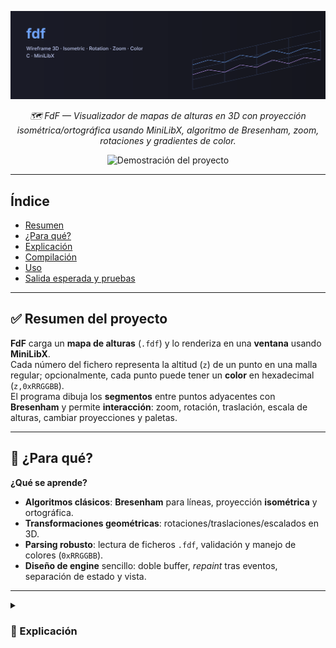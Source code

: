 <!-- ===================== BANNER ===================== -->
<p align="center">
  <img src="https://raw.githubusercontent.com/NanoHtz/Assets/main/fdf/banner.svg" alt="Philosophers banner">
</p>

<p align="center"><i>🗺️ FdF — Visualizador de mapas de alturas en 3D con proyección isométrica/ortográfica usando MiniLibX, algoritmo de Bresenham, zoom, rotaciones y gradientes de color.</i></p>

<p align="center">
  <img src="./Assets/fdf/fdf.gif" alt="Demostración del proyecto" width="800">
</p>

---

## Índice
- [Resumen](#resumen)
- [¿Para qué?](#para-que)
- [Explicación](#explicacion)
- [Compilación](#compilacion)
- [Uso](#uso)
- [Salida esperada y pruebas](#salida)

---
<a id="resumen"></a>
## ✅ Resumen del proyecto<br>

**FdF** carga un **mapa de alturas** (`.fdf`) y lo renderiza en una **ventana** usando **MiniLibX**.  
Cada número del fichero representa la altitud (`z`) de un punto en una malla regular; opcionalmente, cada punto puede tener un **color** en hexadecimal (`z,0xRRGGBB`).  
El programa dibuja los **segmentos** entre puntos adyacentes con **Bresenham** y permite **interacción**: zoom, rotación, traslación, escala de alturas, cambiar proyecciones y paletas.

---

<a id="para-que"></a>
## 🧩 ¿Para qué?

**¿Qué se aprende?**
- **Algoritmos clásicos**: **Bresenham** para líneas, proyección **isométrica** y ortográfica.
- **Transformaciones geométricas**: rotaciones/traslaciones/escalados en 3D.
- **Parsing robusto**: lectura de ficheros `.fdf`, validación y manejo de colores (`0xRRGGBB`).
- **Diseño de engine** sencillo: doble buffer, *repaint* tras eventos, separación de estado y vista.

---

<a id="explicacion"></a>
<details>
  <summary><h3>📝 Explicación</h3></summary>
